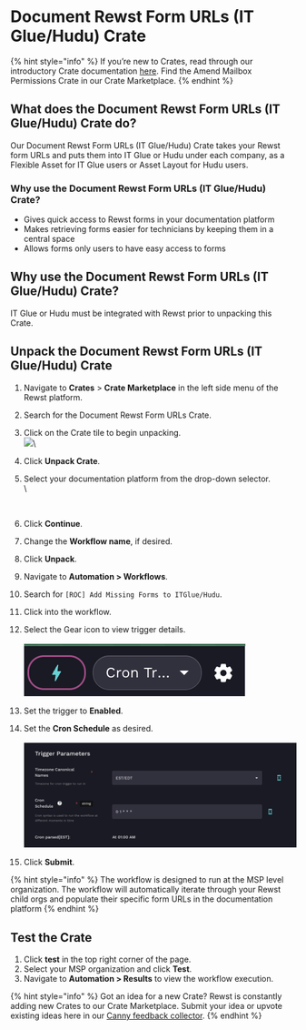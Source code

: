 # Document Rewst Form URLs (IT Glue/Hudu) Crate

{% hint style="info" %}
If you’re new to Crates, read through our introductory Crate documentation [here](https://docs.rewst.help/prebuilt-automations/crates). Find the Amend Mailbox Permissions Crate in our Crate Marketplace.
{% endhint %}

## What does the Document Rewst Form URLs (IT Glue/Hudu) Crate do?

Our Document Rewst Form URLs (IT Glue/Hudu) Crate takes your Rewst form URLs and puts them into IT Glue or Hudu under each company, as a Flexible Asset for IT Glue users or Asset Layout for Hudu users.

### Why use the Document Rewst Form URLs (IT Glue/Hudu) Crate?

* Gives quick access to Rewst forms in your documentation platform
* Makes retrieving forms easier for technicians by keeping them in a central space
* Allows forms only users to have easy access to forms

## Why use the Document Rewst Form URLs (IT Glue/Hudu) Crate?

IT Glue or Hudu must be integrated with Rewst prior to unpacking this Crate.

## Unpack the Document Rewst Form URLs (IT Glue/Hudu) Crate

1. Navigate to **Crates** > **Crate Marketplace** in the left side menu of the Rewst platform.
2. Search for the Document Rewst Form URLs Crate.
3. Click on the Crate tile to begin unpacking.\
   ![](<../../.gitbook/assets/Screenshot 2025-03-07 at 9.59.07 AM.png>)\

4. Click **Unpack Crate**.
5.  Select your documentation platform from the drop-down selector.\
    \


    <figure><img src="../../.gitbook/assets/Screenshot 2025-03-07 at 9.59.24 AM.png" alt=""><figcaption></figcaption></figure>
6. Click **Continue**.
7. Change the **Workflow name**, if desired.
8. Click **Unpack**.
9. Navigate to **Automation > Workflows**.
10. Search for `[ROC] Add Missing Forms to ITGlue/Hudu`.
11. Click into the workflow.
12. Select the Gear icon to view trigger details.\
    \
    ![](<../../.gitbook/assets/image (15) (1).png>)
13. Set the trigger to **Enabled**.
14. Set the **Cron Schedule** as desired.\
    \
    ![](<../../.gitbook/assets/image (16) (1).png>)
15. Click **Submit**.

{% hint style="info" %}
The workflow is designed to run at the MSP level organization. The workflow will automatically iterate through your Rewst child orgs and populate their specific form URLs in the documentation platform
{% endhint %}

## Test the Crate

1. Click **test** in the top right corner of the page.
2. Select your MSP organization and click **Test**.
3. Navigate to **Automation > Results** to view the workflow execution.

{% hint style="info" %}
Got an idea for a new Crate? Rewst is constantly adding new Crates to our Crate Marketplace. Submit your idea or upvote existing ideas here in our [Canny feedback collector](https://rewst.canny.io/crates).
{% endhint %}

